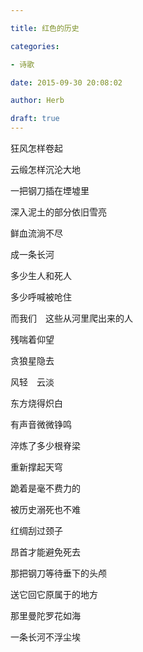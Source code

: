 ```yaml
---

title: 红色的历史

categories:

- 诗歌

date: 2015-09-30 20:08:02

author: Herb

draft: true
---
```




狂风怎样卷起



云缎怎样沉沦大地



一把钢刀插在堙墟里



深入泥土的部分依旧雪亮



鲜血流淌不尽



成一条长河



多少生人和死人



多少呼喊被呛住



而我们　这些从河里爬出来的人



残喘着仰望



贪狼星隐去



风轻　云淡



东方烧得炽白



有声音微微铮鸣



淬炼了多少根脊梁



重新撑起天穹



跪着是毫不费力的



被历史溺死也不难



红绸刮过颈子



昂首才能避免死去



那把钢刀等待垂下的头颅



送它回它原属于的地方



那里曼陀罗花如海



一条长河不浮尘埃

